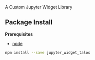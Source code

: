 A Custom Jupyter Widget Library

Package Install
---------------

**Prerequisites**
- [node](http://nodejs.org/)

```bash
npm install --save jupyter_widget_talos
```
